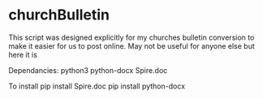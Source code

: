 # churchBulletin
This script was designed explicitly for my churches bulletin conversion to make it easier for us to post online. May not be useful for anyone else but here it is

Dependancies:
  python3
  python-docx
  Spire.doc

To install
  pip install Spire.doc
  pip install python-docx
